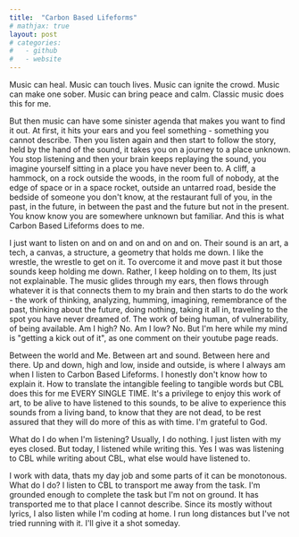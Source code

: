 ```yaml
---
title:  "Carbon Based Lifeforms"
# mathjax: true
layout: post
# categories:
#   - github
#   - website
---
```



Music can heal. Music can touch lives. Music can ignite the crowd. Music can make one sober. Music can bring peace and calm. Classic music does this for me.

But then music can have some sinister agenda that makes you want to find it out. At first, it hits your ears and you feel something - something you cannot describe. Then you listen again and then start to follow the story, held by the hand of the sound, it takes you on a journey to a place unknown. You stop listening and then your brain keeps replaying the sound, you imagine yourself sitting in a place you have never been to. A cliff, a hammock, on a rock outside the woods, in the room full of nobody, at the edge of space or in a space rocket, outside an untarred road, beside the bedside of someone you don't know, at the restaurant full of you, in the past, in the future, in between the past and the future but not in the present. You know know you are somewhere unknown but familiar. And this is what Carbon Based Lifeforms does to me.

I just want to listen on and on and on and on and on. Their sound is an art, a tech, a canvas, a structure, a geometry that holds me down. I like the wrestle, the wrestle to get on it. To overcome it and move past it but those sounds keep holding me down. Rather, I keep holding on to them, Its just not explainable. The music glides through my ears, then flows through whatever it is that connects them to my brain and then starts to do the work - the work of thinking, analyzing, humming, imagining, remembrance of the past, thinking about the future, doing nothing, taking it all in, traveling to the spot you have never dreamed of. The work of being human, of vulnerability, of being available. Am I high? No. Am I low? No. But I'm here while my mind is "getting a kick out of it", as one comment on their youtube page reads.

Between the world and Me. Between art and sound. Between here and there. Up and down, high and low, inside and outside, is where I always am when I listen to Carbon Based Lifeforms. I honestly don't know how to explain it. How to translate the intangible feeling to tangible words but CBL does this for me EVERY SINGLE TIME. It's a privilege to enjoy this work of art, to be alive to have listened to this sounds, to be alive to experience this sounds from a living band, to know that they are not dead, to be rest assured that they will do more of this as with time. I'm grateful to God.

What do I do when I'm listening? Usually, I do nothing. I just listen with my eyes closed. But today, I listened while writing this. Yes I was was listening to CBL while writing about CBL, what else would have listened to.

I work with data, thats my day job and some parts of it can be monotonous. What do I do? I listen to CBL to transport me away from the task. I'm grounded enough to complete the task but I'm not on ground. It has transported me to that place I cannot describe. Since its mostly without lyrics, I also listen while I'm coding at home. I run long distances but I've not tried running with it. I'll give it a shot someday.

